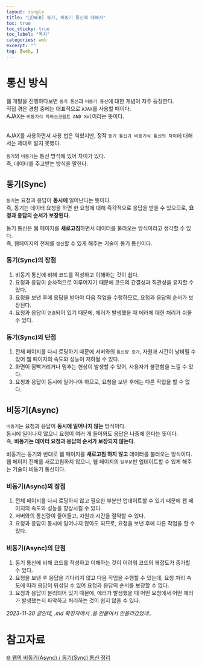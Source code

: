 ```yaml
---
layout: single
title: "📘[WEB] 동기, 비동기 통신에 대해서"
toc: true
toc_sticky: true
toc_label: "목차"
categories: web
excerpt: ""
tag: [web, ]
---
```


# 통신 방식
웹 개발을 진행하다보면 `동기 통신`과 `비동기 통신`에 대한 개념이 자주 등장한다.  
직접 겪은 경험 중에는 대표적으로 `AJAX`를 사용할 때이다.  
AJAX는 `비동기식 자바스크립트 AND Xml`이라는 뜻이다.  
<br>

AJAX를 사용하면서 사용 법은 익혔지만, 정작 `동기 통신과 비동기식 통신의 차이`에 대해서는 제대로 알지 못했다.  

`동기`와 `비동기`는 통신 방식에 있어 차이가 있다.  
즉, 데이터를 주고받는 방식을 말한다.  

## 동기(Sync)
`동기`는 요청과 응답이 **동시에** 일어난다는 뜻이다.  
즉, 동기는 데이터 요청을 하면 한 요청에 대해 즉각적으로 응답을 받을 수 있으므로, **요청과 응답의 순서가 보장된다.** 
<br>

동기 통신은 웹 페이지를 **새로고침**하면서 데이터를 불러오는 방식이라고 생각할 수 있다.  
즉, 웹페이지의 전체를 `갱신`할 수 있게 해주는 기술이 동기 통신이다.  

### 동기(Sync)의 장점
1. 비동기 통신에 비해 코드를 작성하고 이해하는 것이 쉽다.  
2. 요청과 응답이 순차적으로 이루어지기 때문에 코드의 간결성과 직관성을 유지할 수 있다.  
3. 요청을 보낸 후에 응답을 받아야 다음 작업을 수행하므로, 요청과 응답의 순서가 보장된다.  
4. 요청과 응답이 `연결`되어 있기 때문에, 에러가 발생했을 때 에러에 대한 처리가 쉬울 수 있다.  

### 동기(Sync)의 단점
1. 전체 페이지를 다시 로딩하기 때문에 서버와의 `통신량 증가`, 자원과 시간이 낭비될 수 있어 웹 페이지의 속도와 성능이 저하될 수 있다.  
2. 화면이 깜빡거리거나 멈추는 현상이 발생할 수 있어, 사용자가 불편함을 느낄 수 있다.  
3. 요청과 응답이 동시에 일어나야 하므로, 요청을 보낸 후에는 다른 작업을 할 수 없다.  


## 비동기(Async)
`비동기`는 요청과 응답이 **동시에 일어나지 않는** 방식이다.  
동시에 일어나지 않으니 요청이 여러 개 들어와도 응답은 나중에 한다는 뜻이다.  
즉, **비동기는 데이터 요청과 응답의 순서가 보장되지 않는다.**
<br>

비동기는 동기와 반대로 웹 페이지를 **새로고침 하지 않고** 데이터를 불러오는 방식이다.  
웹 페이지 전체를 새로고침하지 않으니, 웹 페이지의 `일부분`만 업데이트할 수 있게 해주는 기술이 비동기 통신이다.  

### 비동기(Async)의 장점
1. 전체 페이지를 다시 로딩하지 않고 필요한 부분만 업데이트할 수 있기 때문에 웹 페이지의 속도와 성능을 향상시킬 수 있다.  
2. 서버와의 통신량이 줄어들고, 자원과 시간을 절약할 수 있다.  
3. 요청과 응답이 동시에 일어나지 않아도 되므로, 요청을 보낸 후에 다른 작업을 할 수 있다.  

### 비동기(Async)의 단점
1. 동기 통신에 비해 코드를 작성하고 이해하는 것이 어려워 코드의 복잡도가 증가할 수 있다.  
2. 요청을 보낸 후 응답을 기다리지 않고 다음 작업을 수행할 수 있는데, 요청 처리 속도에 따라 응답이 뒤섞일 수 있어 요청과 응답의 순서를 보장할 수 없다.  
3. 요청과 응답이 분리되어 있기 때문에, 에러가 발생했을 때 어떤 요청에서 어떤 에러가 발생했는지 파악하고 처리하는 것이 쉽지 않을 수 있다.  


*2023-11-30 글인데, .md 확장자에서 .을 안붙여서 안올라갔었네..*  

# 참고자료
[🌐 웹의 비동기(Async) / 동기(Sync) 통신 정리](https://inpa.tistory.com/entry/WEB-%F0%9F%8C%90-%EB%B9%84%EB%8F%99%EA%B8%B0Async%ED%86%B5%EC%8B%A0-%EB%8F%99%EA%B8%B0Sync%ED%86%B5%EC%8B%A0)  